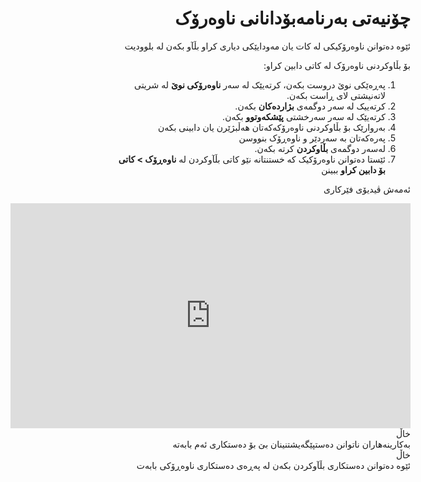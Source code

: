 <div dir="rtl" >
	
# چۆنیەتی بەرنامەبۆدانانی ناوەرۆک
<!-- position: 5 -->

ئێوە دەتوانن ناوەرۆکیکی لە کات یان مەودایێکی دیاری کراو بڵآو بکەن لە بلوودیت

بۆ بڵاوکردنی ناوەرۆک لە کاتی دابین کراو:
1. پەڕەێکی نوێ دروست بکەن، کرتەیێک لە سەر **ناوەرۆکی نوێ** لە شریتی لاتەنیشتی لای ڕاست بکەن.
2. کرتەییک لە سەر دوگمەی **بژاردەکان** بکەن.
3. کرتەیێک لە سەر سەرخشتی **پێشکەوتوو** بکەن.
4. بەروارێک بۆ بڵاوکردنی ناوەرۆکەکەتان هەڵبژێرن یان دابینی بکەن
5. پەرەکەتان بە سەردێر و ناوەڕۆک بنووسن
6. لەسەر دوگمەی **بڵاوکردن** کرتە بکەن.
7. ئێستا دەتوانن ناوەرۆکیک کە خستنتانە نێو  کاتی بڵآوکردن لە  **ناوەڕۆک > کاتی بۆ دابین کراو** ببینن

ئەمەش ڤیدیۆی فێرکاری
<div class="videoWrapper">
	<iframe width="640" height="360" src="https://www.youtube.com/embed/3E8qhXbek5o?rel=0&amp;showinfo=0" frameborder="0" allow="accelerometer; autoplay; encrypted-media; gyroscope; picture-in-picture" allowfullscreen></iframe>
</div>

<div class="note">
<div class="title">خاڵ</div>
بەکارینەهاران ناتوانن دەستپێگەیشتنینان  بێ بۆ دەستکاری ئەم بابەتە
</div>

<div class="note">
<div class="title">خاڵ</div>
ئێوە دەتوانن دەستکاری بڵآوکردن بکەن لە پەڕەی دەستکاری ناوەڕۆکی بابەت
</div>
</div>
